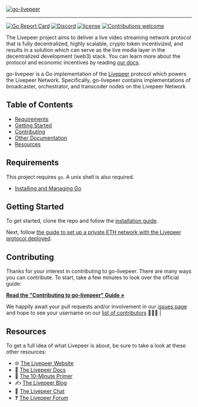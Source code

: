 <!-- show-on-docup
<br />
-->

[![go-livepeer](https://user-images.githubusercontent.com/555740/117340053-78210e80-ae6e-11eb-892c-d98085fe6824.png)](https://github.com/livepeer/go-livepeer)

---
[![Go Report Card](https://goreportcard.com/badge/github.com/livepeer/go-livepeer)](https://goreportcard.com/report/github.com/livepeer/go-livepeer)
[![Discord](https://img.shields.io/discord/423160867534929930.svg?style=flat-square)](https://discord.gg/7wRSUGX)
[![license](https://img.shields.io/badge/license-MIT-blue.svg?style=flat-square)](LICENSE.md)
[![Contributions welcome](https://img.shields.io/badge/contributions-welcome-orange.svg?style=flat-square)](CONTRIBUTING.md)

The Livepeer project aims to deliver a live video streaming network protocol
that is fully decentralized, highly scalable, crypto token incentivized, and
results in a solution which can serve as the live media layer in the
decentralized development (web3) stack. You can learn more about the protocol
and economic incentives by reading
[our docs](https://docs.livepeer.org/protocol/overview).

go-livepeer is a Go implementation of the [Livepeer](https://livepeer.org) protocol which powers the Livepeer Network. Specifically, go-livepeer contains implementations of broadcaster, orchestrator, and transcoder nodes on the Livepeer Network

<!-- hide-on-docup-start -->

## Table of Contents

- [Requirements](#requirements)
- [Getting Started](#getting-started)
- [Contributing](#contributing)
- [Other Documentation](#documentation)
- [Resources](#resources)

<!-- hide-on-docup-stop -->

## Requirements

This project requires `go`. A unix shell is also
required.

- [Installing and Managing Go](doc/go.md)


## Getting Started

To get started, clone the repo and follow the [installation guide](https://docs.livepeer.org/installation/install-livepeer/installing-for-development#build-and-install).

Next, follow [the guide to set up a private ETH network with the Livepeer protocol deployed](cmd/devtool/README.md).

## Contributing

Thanks for your interest in contributing to go-livepeer. There are many ways you can contribute.
To start, take a few minutes to look over the official guide:

**[Read the "Contributing to go-livepeer" Guide &raquo;](CONTRIBUTING.md)**

We happily await your pull requests and/or involvement in our
[issues page](https://github.com/livepeer/go-livepeer/issues) and hope to see
your username on our
[list of contributors](https://github.com/livepeer/go-livepeer/graphs/contributors)
🎉🎉🎉
                                                 |

## Resources

To get a full idea of what Livepeer is about, be sure to take a look at these
other resources:

- 🌐 [The Livepeer Website](https://livepeer.org)
- 📖 [The Livepeer Docs](https://livepeer.org/docs)
- 🔭 [The 10-Minute Primer](https://livepeer.org/primer/)
- ✍ [The Livepeer Blog](https://medium.com/livepeer-blog)
- 💬 [The Livepeer Chat](https://discord.gg/uaPhtyrWsF)
- ❓ [The Livepeer Forum](https://forum.livepeer.org/)
